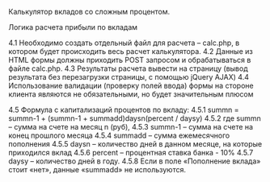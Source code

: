 
Калькулятор вкладов со сложным процентом.

Логика расчета прибыли по вкладам

4.1 Необходимо создать отдельный файл для расчета – calc.php, в котором будет происходить весь расчет калькулятора.
4.2 Данные из HTML формы должны приходить POST запросом и обрабатываться в файле calc.php.
4.3 Результаты расчета вывести на страницу (вывод результата без перезагрузки страницы, с помощью jQuery AJAX)
4.4 Использование валидации (проверку полей ввода) формы на стороне клиента являются не обязательными, но будет значительным плюсом

4.5 Формула с капитализаций процентов по вкладу:
4.5.1 summn = summn-1 + (summn-1 + summadd)daysn(percent / daysy)
4.5.2 где summn – сумма на счете на месяц n (руб),
4.5.3 summn-1 – сумма на счете на конец прошлого месяца
4.5.4 summadd – сумма ежемесячного пополнения
4.5.5 daysn – количество дней в данном месяце, на которые приходился вклад
4.5.6 percent – процентная ставка банка - 10%
4.5.7 daysy – количество дней в году.
4.5.8 Если в поле «Пополнение вклада» стоит «нет», данные «summadd» не используются.
